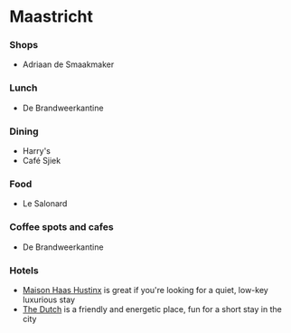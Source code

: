 # Maastricht
### Shops
- Adriaan de Smaakmaker

### Lunch
- De Brandweerkantine

### Dining
- Harry's
- Café Sjiek

### Food
- Le Salonard

### Coffee spots and cafes
- De Brandweerkantine

### Hotels
- [Maison Haas Hustinx](https://www.haashustinx.nl/) is great if you're looking for a quiet, low-key luxurious stay
- [The Dutch](https://www.hotelthedutch.com/) is a friendly and energetic place, fun for a short stay in the city